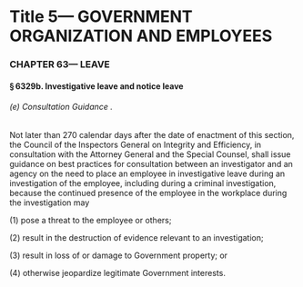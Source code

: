 
# Title 5— GOVERNMENT ORGANIZATION AND EMPLOYEES
### CHAPTER 63— LEAVE
#### § 6329b. Investigative leave and notice leave
###### (e) Consultation Guidance .

Not later than 270 calendar days after the date of enactment of this section, the Council of the Inspectors General on Integrity and Efficiency, in consultation with the Attorney General and the Special Counsel, shall issue guidance on best practices for consultation between an investigator and an agency on the need to place an employee in investigative leave during an investigation of the employee, including during a criminal investigation, because the continued presence of the employee in the workplace during the investigation may

(1) pose a threat to the employee or others;

(2) result in the destruction of evidence relevant to an investigation;

(3) result in loss of or damage to Government property; or

(4) otherwise jeopardize legitimate Government interests.
